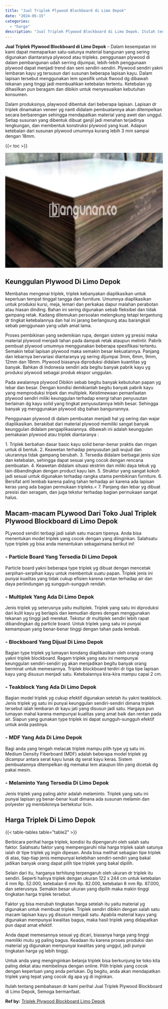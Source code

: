```yaml
---
title: "Jual Triplek Plywood Blockboard di Limo Depok"
date: "2024-05-15"
categories: 
  - "harga"
description: "Jual Triplek Plywood Blockboard di Limo Depok. Itulah tentang pembahasan dr kami perihal Jual Triplek Plywood Blockboard di Limo Depok, Semoga bermanfaat...."
---
```


**Jual Triplek Plywood Blockboard di Limo Depok** – Dalam kesempatan ini kami dapat memaparkan satu-satunya material bangunan yang sering digunakan diantaranya plywood atau tripleks. penggunaan plywood di dalam pembangunan udah serring dijumpai, lebih-lebih penggunaan plywood dapat menjadi trend dan seni sendiri-sendiri. Plywood sendiri yakni lembaran kayu yg tersusun dari susunan beberapa lapisan kayu. Dalam lapisan tersebut menggunakan lem spesifik untuk flwood dg dibawah tekanan yang tinggi jadi membuahkan ketebalan tertentu. Ketebalan yg dihasilkan pun beragam dan dibikin untuk menyesuaikan kebutuhan konsumen.

Dalam produksinya, playwood dibentuk dari beberapa lapisan. Lapisan dr triplek dinamakan veneer yg nanti didalam pembuatannya akan ditempelkan secara berbarengan sehingga mendapatkan material yang awet dan unggul. Setiap susunan yang dibentuk dibuat ganjil jadi menahan terjadinya lengkungan, dan membentuk konstruksi plywood yang kuat. Adapun ketebalan dari susunan plywood umumnya kurang lebih 3 mm sampai dengan 18mm.

{{< toc >}}

![Jual Triplek Plywood Blockboard di Limo Depok](/images/jual-triplek-murah-25.png)

## Keunggulan Plywood Di Limo Depok

Membahas mengenai triplek, triplek kebanyakan diaplikasikan untuk keperluan tempat tinggal tangga dan furniture. Umumnya diaplikasikan untuk produksi kursi, meja, lemari dan perkakas dapur malahan perabotan atau hiasan dinding. Bahan ini sering digunakan sebab fleksibel dan tidak gampang retak. Kadang ditemukan persoalan melengkung tetapi tergantung dr tingkat ketebalannya dan hal ini jarang berlangsung atau barangkali sebab penggunaan yang udah amat lama.

Proses pembikinan yang sedemikian rupa, dengan sistem yg presisi maka material plywood menjadi tahan pada dampak retak ataupun melintir. Pabrik pembuat plywood umumnya menggunakan beberapa spesifikasi tertentu. Semakin tebal lapisan plywood maka semakin besar kekuatannya. Panjang dan lebarnya bervariasi diantaranya yg sering dijumpai 3mm, 6mm, 9mm, 12mm dan 18mm. Plywood biasanya diproduksi didalam kuantitas yg banyak. Bahkan di Indonesia sendiri ada begitu banyak pabrik kayu yg produksi plywood sebagai produk ekspor unggulan.

Pada awalannya plywood Dibikin sebab begitu banyak kebutuhan papan yg lebar dan besar. Dengan kondisi demikianlah begitu banyak pabrik kayu yang memproduksi tripek dan multiplek. Keistimewaan pemanfaatan plywood sendiri miliki keunggulan terhadap energi tahan penyusutan berlainan dg kayu solid yang tingkat penyusutannya lebih besar. Sehingga banyak yg menggunakan plywood sbg bahan bangunannya.

Penggunaan plywood di dalam pembuatan menjadi hal yg sering dan wajar diaplikasikan. berakibat dari material plywood memiliki sangat banyak keunggulan didalam pengaplikasiannya. dibawah ini adalah keunggulan pemakaian plywood atau triplek diantaranya :

1\. Triplek berbahan dasar basic kayu solid benar-benar praktis dan ringan untuk di bentuk. 2. Keawetan terhadap penyusutan jadi wujud dan ukurannya tidak gampang berubah. 3. Tersedia didalam berbagai jenis size dan ketebalan, sehingga dapat sesuai yang cocok dengan rencana pembuatan. 4. Keawetan didalam situasi ekstrim dan miliki daya tekuk yg lain dibandingkan dengan product kayu lain. 5. Struktur yang sangat kokoh jadi sesuai untuk digunakan terhadap rangka utama pembikinan furniture. 6. Bersifat anti lembab karena paling tahan terhadap air karena ada lapisan keras yang ada bagian permukaan tripleks.< 7. Panjang dan lebar yg dibuat presisi dan seragam, dan juga tekstur terhadap bagian permukaan sangat halus.

## Macam-macam PLywood Dari Toko Jual Triplek Plywood Blockboard di Limo Depok

PLywood sendiri terbagi jadi salah satu macam tipenya. Anda bisa menentukan model triplek yang cocok dengan yang diinginkan. Salahsatu type triplek yg bisa anda menentukan sebagaimana berikut ini!

### \- Particle Board Yang Tersedia Di Limo Depok

Particle board yakni beberapa type triplek yg dibuat dengan mencetak serpihan-serpihan kayu untuk membentuk suatu papan. Triplek jenis ini punyai kualitas yang tidak cukup efisien karena rentan terhadap air dan daya perlindungan yg sungguh-sungguh rendah.

### \- Multiplek Yang Ada Di Limo Depok

Jenis triplek yg seterusnya yaitu multiplek. Triplek yang satu ini diproduksi dari kulit kayu yg berlapis dan kemudian dipres dengan menggunakan tekanan yg tinggi jadi merekat. Tekstur dr multiplek sendiri lebih rapat dibandingkan dg particle board. Untuk triplek yang satu ini punyai kemampuan yang benar-benar tinggi dengan tahan pada lembab.

### \- Blockboard Yang Dijual Di Limo Depok

Bagian type triplek yg lumayan kondang diaplikasikan oleh orang-orang yakni triplek blockboard. Ragam triplek yang satu ini mempunyai keunggulan sendiri-sendiri yg akan menjadikan begitu banyak orang berminat untuk memesannya. Triplek blockboard terdiri dr tiga tipe lapisan kayu yang disusun menjadi satu. Ketebalannya kira-kira mampu capai 2 cm.

### \- Teakblock Yang Ada Di Limo Depok

Bagian model triplek yg cukup efektif digunakan setelah itu yakni teakblock. Jenis triplek yg satu ini punyai keunggulan sendiri-sendiri dimana triplek tersebut ialah lembaran dr kayu jati yang disusun jadi satu. Hargaya pun lumayan mahal karena mempunyai kualitas yang amat baik dan rentan pada air. Siapun yang gunakan type triplek ini dapat sungguh-sungguh efektif untuk anda pastinya.

### \- MDF Yang Ada Di Limo Depok

Bagi anda yang tengah melacak triplek mampu pilih type yg satu ini. Medium Density Fiberboard (MDF) adalah beberapa model triplek yg dicampur antara serat kayu lunak dg serat kayu keras. Sistem pembuatannya ditempelkan dg memakai lem ataupun lilin yang dicetak dg pakai mesin.

### \- Melaminto Yang Tersedia Di Limo Depok

Jenis triplek yang paling akhir adalah melaminto. Triplek yang satu ini punyai lapisan yg benar-benar kuat dimana ada susunan melamin dan polyester yg membikinnya bertekstur licin.

## Harga Triplek Di Limo Depok

{{< table-tables table="table2" >}}

Berbicara perihal harga triplek, kondisi itu dipengaruhi oleh salah satu faktor. Salahsatu faktor yang mempengaruhi nilai harga triplek salah satunya ialah dr tipe triplek yg ingin dipesan. Anda bisa melihat sebagian tipe triplek di atas, tiap-tiap jenis mempunyai kelebihan sendiri-sendiri yang bakal jadikan banyak orang dapat pilih tipe triplek yang bakal dipilih.

Selain dari itu, harganya terhitung terpengaruh oleh ukuran dr triplek itu sendiri. Seperti halnya triplek dengan ukuran 122 x 244 cm untuk ketebalan 4 mm Rp. 52.000, ketebalan 6 mm Rp. 82.000, ketebalan 8 mm Rp. 87.000, dan seterusnya. Semakin besar ukuran yang dipilih maka makin tinggi tingkatan harga triplek tersebut.

Faktor yg bisa merubah tingkatan harga setelah itu yaitu material yg digunakan untuk membuat triplek. Triplek sendiri dibikin dengan salah satu macam lapisan kayu yg disusun menjadi satu. Apabila material kayu yang digunakan mempunyai kwalitas bagus, maka hasil triplek yang didapatkan pun dapat amat efektif.

Anda dapat memesannya sesuai yg dicari, biasanya harga yang tinggi memiliki mutu yg paling bagus. Keadaan itu karena proses produksi dan material yg digunakan mempunyai kwalitas yang unggul, jadi punyai tingkatan harga yg lebih tinggi.

Untuk anda yang menginginkan belanja triplek bisa berkunjung ke toko kita paling dekat atau membelinya dengan online. Pilih triplek yang cocok dengan keperluan yang anda perlukan. Dg begitu, anda akan mendapatkan triplek yang tepat yang cocok dg apa yg di inginkan.

Itulah tentang pembahasan dr kami perihal Jual Triplek Plywood Blockboard di Limo Depok, Semoga bermanfaat.

**Ref by:** [Triplek Plywood Blockboard Limo Depok](https://id.wikipedia.org/wiki/Triplek)
